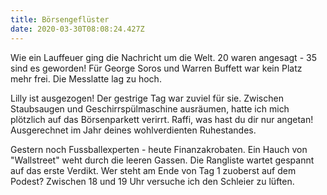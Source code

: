 ```yaml
---
title: Börsengeflüster
date: 2020-03-30T08:08:24.427Z
---
```

Wie ein Lauffeuer ging die Nachricht um die Welt. 20 waren angesagt - 35 sind es geworden! Für George Soros und Warren Buffett war kein Platz mehr frei. Die Messlatte lag zu hoch.

Lilly ist ausgezogen! Der gestrige Tag war zuviel für sie. Zwischen Staubsaugen und Geschirrspülmaschine ausräumen, hatte ich mich plötzlich auf das Börsenparkett verirrt. Raffi, was hast du dir nur angetan! Ausgerechnet im Jahr deines wohlverdienten Ruhestandes.

Gestern noch Fussballexperten - heute Finanzakrobaten. Ein Hauch von "Wallstreet" weht durch die leeren Gassen. Die Rangliste wartet gespannt auf das erste Verdikt. Wer steht am Ende von Tag 1 zuoberst auf dem Podest? Zwischen 18 und 19 Uhr versuche ich den Schleier zu lüften.